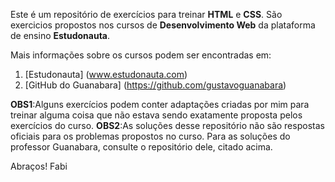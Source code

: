 Este é um repositório de exercícios para treinar **HTML** e **CSS**.
São exercicios propostos nos cursos de **Desenvolvimento Web** da plataforma de ensino **Estudonauta**.

Mais informações sobre os cursos podem ser encontradas em:
1. [Estudonauta] (www.estudonauta.com)
2. [GitHub do Guanabara] (https://github.com/gustavoguanabara)

**OBS1**:Alguns exercícios podem conter adaptações criadas por mim para treinar alguma coisa que não estava sendo exatamente proposta pelos exercícios do curso.
**OBS2**:As soluções desse repositório não são respostas oficiais para os problemas propostos no curso. Para as soluções do professor Guanabara, consulte o repositório dele, citado acima.

Abraços!
Fabi